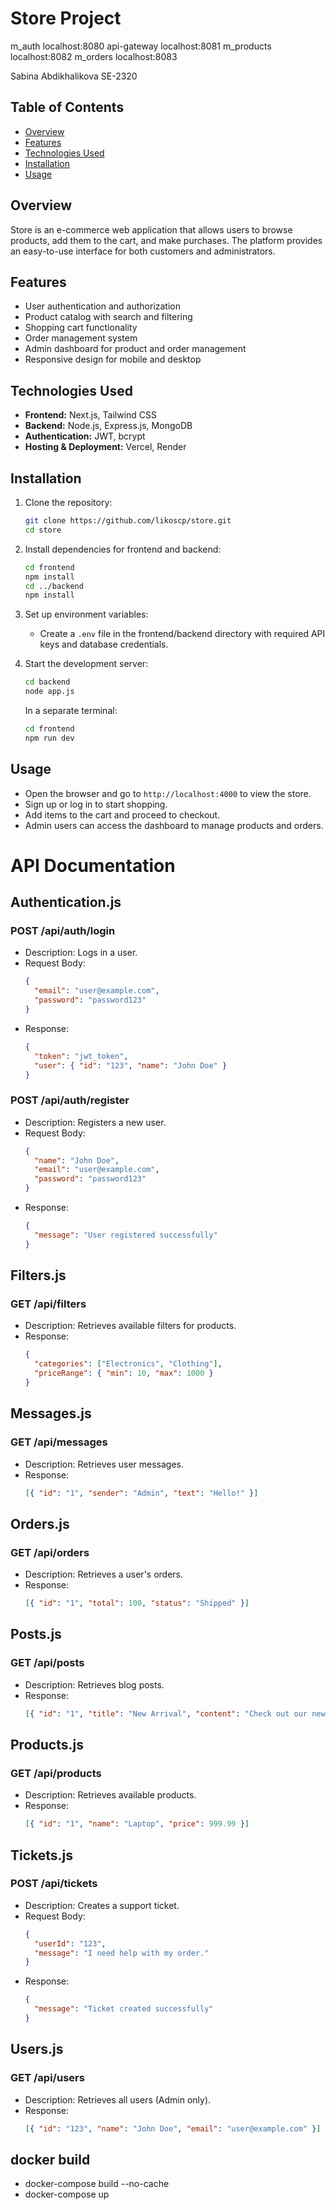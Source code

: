 # Store Project
m_auth        localhost:8080
api-gateway   localhost:8081
m_products    localhost:8082
m_orders      localhost:8083


Sabina Abdikhalikova SE-2320

## Table of Contents
- [Overview](#overview)
- [Features](#features)
- [Technologies Used](#technologies-used)
- [Installation](#installation)
- [Usage](#usage)

## Overview
Store is an e-commerce web application that allows users to browse products, add them to the cart, and make purchases. The platform provides an easy-to-use interface for both customers and administrators.

## Features
- User authentication and authorization
- Product catalog with search and filtering
- Shopping cart functionality
- Order management system
- Admin dashboard for product and order management
- Responsive design for mobile and desktop

## Technologies Used
- **Frontend:** Next.js, Tailwind CSS
- **Backend:** Node.js, Express.js, MongoDB
- **Authentication:** JWT, bcrypt
- **Hosting & Deployment:** Vercel, Render

## Installation
1. Clone the repository:
   ```bash
   git clone https://github.com/likoscp/store.git
   cd store
   ```
2. Install dependencies for frontend and backend:
   ```bash
   cd frontend
   npm install
   cd ../backend
   npm install
   ```
3. Set up environment variables:
   - Create a `.env` file in the frontend/backend directory with required API keys and database credentials.
   
4. Start the development server:
   ```bash
   cd backend
   node app.js
   ```
   In a separate terminal:
   ```bash
   cd frontend
   npm run dev
   ```

## Usage
- Open the browser and go to `http://localhost:4000` to view the store.
- Sign up or log in to start shopping.
- Add items to the cart and proceed to checkout.
- Admin users can access the dashboard to manage products and orders.

# API Documentation

## Authentication.js
### **POST /api/auth/login**
- Description: Logs in a user.
- Request Body:
  ```json
  {
    "email": "user@example.com",
    "password": "password123"
  }
  ```
- Response:
  ```json
  {
    "token": "jwt_token",
    "user": { "id": "123", "name": "John Doe" }
  }
  ```

### **POST /api/auth/register**
- Description: Registers a new user.
- Request Body:
  ```json
  {
    "name": "John Doe",
    "email": "user@example.com",
    "password": "password123"
  }
  ```
- Response:
  ```json
  {
    "message": "User registered successfully"
  }
  ```

## Filters.js
### **GET /api/filters**
- Description: Retrieves available filters for products.
- Response:
  ```json
  {
    "categories": ["Electronics", "Clothing"],
    "priceRange": { "min": 10, "max": 1000 }
  }
  ```

## Messages.js
### **GET /api/messages**
- Description: Retrieves user messages.
- Response:
  ```json
  [{ "id": "1", "sender": "Admin", "text": "Hello!" }]
  ```

## Orders.js
### **GET /api/orders**
- Description: Retrieves a user's orders.
- Response:
  ```json
  [{ "id": "1", "total": 100, "status": "Shipped" }]
  ```

## Posts.js
### **GET /api/posts**
- Description: Retrieves blog posts.
- Response:
  ```json
  [{ "id": "1", "title": "New Arrival", "content": "Check out our new products." }]
  ```

## Products.js
### **GET /api/products**
- Description: Retrieves available products.
- Response:
  ```json
  [{ "id": "1", "name": "Laptop", "price": 999.99 }]
  ```

## Tickets.js
### **POST /api/tickets**
- Description: Creates a support ticket.
- Request Body:
  ```json
  {
    "userId": "123",
    "message": "I need help with my order."
  }
  ```
- Response:
  ```json
  {
    "message": "Ticket created successfully"
  }
  ```

## Users.js
### **GET /api/users**
- Description: Retrieves all users (Admin only).
- Response:
  ```json
  [{ "id": "123", "name": "John Doe", "email": "user@example.com" }]
  ```


## docker build
- docker-compose build --no-cache
- docker-compose up
